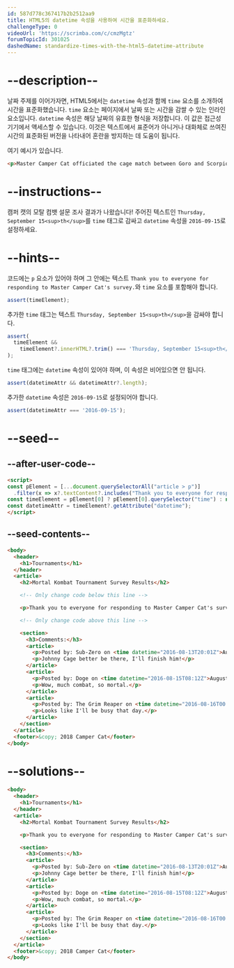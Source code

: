 ```yaml
---
id: 587d778c367417b2b2512aa9
title: HTML5의 datetime 속성을 사용하여 시간을 표준화하세요.
challengeType: 0
videoUrl: 'https://scrimba.com/c/cmzMgtz'
forumTopicId: 301025
dashedName: standardize-times-with-the-html5-datetime-attribute
---
```


# --description--

날짜 주제를 이어가자면, HTML5에서는 `datetime` 속성과 함께 `time` 요소를 소개하여 시간을 표준화했습니다. `time` 요소는 페이지에서 날짜 또는 시간을 감쌀 수 있는 인라인 요소입니다. `datetime` 속성은 해당 날짜의 유효한 형식을 저장합니다. 이 값은 접근성 기기에서 액세스할 수 있습니다. 이것은 텍스트에서 표준어가 아니거나 대화체로 쓰여진 시간의 표준화된 버전을 나타내어 혼란을 방지하는 데 도움이 됩니다.

여기 예시가 있습니다.

```html
<p>Master Camper Cat officiated the cage match between Goro and Scorpion <time datetime="2013-02-13">last Wednesday</time>, which ended in a draw.</p>
```

# --instructions--

캠퍼 캣의 모탈 컴뱃 설문 조사 결과가 나왔습니다! 주어진 텍스트인 `Thursday, September 15<sup>th</sup>`를 `time` 태그로 감싸고 `datetime` 속성을 `2016-09-15`로 설정하세요.

# --hints--

코드에는 `p` 요소가 있어야 하며 그 안에는 텍스트 `Thank you to everyone for responding to Master Camper Cat's survey.`와 `time` 요소를 포함해야 합니다.

```js
assert(timeElement);
```

추가한 `time` 태그는 텍스트 `Thursday, September 15<sup>th</sup>`을 감싸야 합니다.

```js
assert(
  timeElement &&
    timeElement?.innerHTML?.trim() === 'Thursday, September 15<sup>th</sup>'
);
```

`time` 태그에는 `datetime` 속성이 있어야 하며, 이 속성은 비어있으면 안 됩니다.

```js
assert(datetimeAttr && datetimeAttr?.length);
```

추가한 `datetime` 속성은 `2016-09-15`로 설정되어야 합니다.

```js
assert(datetimeAttr === '2016-09-15');
```

# --seed--

## --after-user-code--

```html
<script>
const pElement = [...document.querySelectorAll("article > p")]
  .filter(x => x?.textContent?.includes("Thank you to everyone for responding to Master Camper Cat's survey."));
const timeElement = pElement[0] ? pElement[0].querySelector("time") : null;
const datetimeAttr = timeElement?.getAttribute("datetime");
</script>
```

## --seed-contents--

```html
<body>
  <header>
    <h1>Tournaments</h1>
  </header>
  <article>
    <h2>Mortal Kombat Tournament Survey Results</h2>

    <!-- Only change code below this line -->

    <p>Thank you to everyone for responding to Master Camper Cat's survey. The best day to host the vaunted Mortal Kombat tournament is Thursday, September 15<sup>th</sup>. May the best ninja win!</p>

    <!-- Only change code above this line -->

    <section>
      <h3>Comments:</h3>
      <article>
        <p>Posted by: Sub-Zero on <time datetime="2016-08-13T20:01Z">August 13<sup>th</sup></time></p>
        <p>Johnny Cage better be there, I'll finish him!</p>
      </article>
      <article>
        <p>Posted by: Doge on <time datetime="2016-08-15T08:12Z">August 15<sup>th</sup></time></p>
        <p>Wow, much combat, so mortal.</p>
      </article>
      <article>
        <p>Posted by: The Grim Reaper on <time datetime="2016-08-16T00:00Z">August 16<sup>th</sup></time></p>
        <p>Looks like I'll be busy that day.</p>
      </article>
    </section>
  </article>
  <footer>&copy; 2018 Camper Cat</footer>
</body>
```

# --solutions--

```html
<body>
  <header>
    <h1>Tournaments</h1>
  </header>
  <article>
    <h2>Mortal Kombat Tournament Survey Results</h2>

    <p>Thank you to everyone for responding to Master Camper Cat's survey. The best day to host the vaunted Mortal Kombat tournament is <time datetime="2016-09-15">Thursday, September 15<sup>th</sup></time>. May the best ninja win!</p>

    <section>
      <h3>Comments:</h3>
      <article>
        <p>Posted by: Sub-Zero on <time datetime="2016-08-13T20:01Z">August 13<sup>th</sup></time></p>
        <p>Johnny Cage better be there, I'll finish him!</p>
      </article>
      <article>
        <p>Posted by: Doge on <time datetime="2016-08-15T08:12Z">August 15<sup>th</sup></time></p>
        <p>Wow, much combat, so mortal.</p>
      </article>
      <article>
        <p>Posted by: The Grim Reaper on <time datetime="2016-08-16T00:00Z">August 16<sup>th</sup></time></p>
        <p>Looks like I'll be busy that day.</p>
      </article>
    </section>
  </article>
  <footer>&copy; 2018 Camper Cat</footer>
</body>
```
